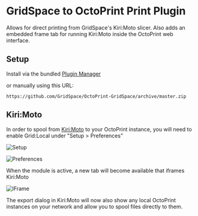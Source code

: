 # GridSpace to OctoPrint Print Plugin

Allows for direct printing from GridSpace's Kiri:Moto slicer. Also adds an embedded frame tab for running Kiri:Moto inside the OctoPrint web interface.

## Setup

Install via the bundled [Plugin Manager](https://docs.octoprint.org/en/master/bundledplugins/pluginmanager.html)

or manually using this URL:

    https://github.com/GridSpace/OctoPrint-GridSpace/archive/master.zip

## Kiri:Moto

In order to spool from [Kiri:Moto](https://grid.space/kiri/) to your OctoPrint instance, you will need to enable Grid:Local under "Setup &gt; Preferences"

![Setup](https://static.grid.space/img/Kiri-Setup.png)

![Preferences](https://static.grid.space/img/Kiri-Preferences.png)

When the module is active, a new tab will become available that iframes Kiri:Moto

![IFrame](https://static.grid.space/img/Kiri-In-OctoPrint.png)

The export dialog in Kiri:Moto will now also show any local OctoPrint instances on your network and allow you to spool files directly to them.
